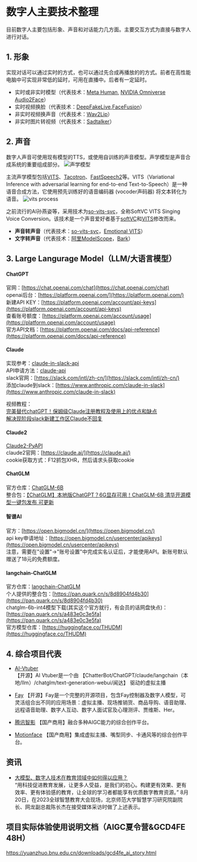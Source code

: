 # 数字人主要技术整理

目前数字人主要包括形象、声音和对话能力几方面。主要交互方式为直接与数字人进行对话。

## 1. 形象

实现对话可以通过实时的方式，也可以通过先合成再播放的的方式。前者在高性能电脑中可实现非常低的延时，可用在直播中。后者有一定延时。

- 实时或非实时模型（代表技术：[Meta Human](https://www.unrealengine.com/en-US/metahuman), [NVIDIA Omniverse Audio2Face](https://www.nvidia.com/en-us/omniverse/apps/audio2face/)）
- 实时视频换脸（代表技术：[DeepFakeLive](https://www.deepfakevfx.com/downloads/deepfacelive/),[FaceFusion](https://github.com/facefusion/facefusion)）
- 非实时视频换声音（代表技术：[Wav2Lip](https://github.com/Rudrabha/Wav2Lip)）
- 非实时图片转视频（代表技术：[Sadtalker](https://github.com/OpenTalker/SadTalker)）

## 2. 声音

数字人声音可使用现有模型的TTS，或使用自训练的声音模型。声学模型是声音合成系统的重要组成部分。
![声学模型](https://i0.hdslb.com/bfs/article/439a654b5efa2b623d5e6cbd68ac525665ad737b.png@1256w_240h_!web-article-pic.avif)

主流声学模型包括[VITS](https://github.com/jaywalnut310/vits)、[Tacotron](https://github.com/NVIDIA/DeepLearningExamples/tree/master/PyTorch/SpeechSynthesis/Tacotron2)、[FastSpeech2](https://github.com/ming024/FastSpeech2)等。VITS（Variational Inference with adversarial learning for end-to-end Text-to-Speech）是一种语音合成方法，它使用预先训练好的语音编码器 (vocoder声码器) 将文本转化为语音。
![vits process](https://i0.hdslb.com/bfs/article/6fb3acf043b2842d861066653a85fff84be95af7.png@1256w_726h_!web-article-pic.avif)

之前流行的AI孙燕姿等，采用技术为[so-vits-svc](https://github.com/svc-develop-team/so-vits-svc/tree/4.1-Stable)，全称SoftVC VITS Singing Voice Conversion。该技术是一个声音爱好者基于[softVC](https://github.com/bshall/soft-vc)和[VITS](https://github.com/jaywalnut310/vits)修改而来。

- **声音转声音**（代表技术：[so-vits-svc](https://github.com/svc-develop-team/so-vits-svc/tree/4.1-Stable)，[Emotional VITS](https://github.com/innnky/emotional-vits)）
- **文字转声音**（代表技术：[阿里ModelScope](https://modelscope.cn/my/overview)，[Bark](https://github.com/suno-ai/bark)）

## 3. Large Langurage Model（LLM/大语言模型）

#### ChatGPT
官网：[https://chat.openai.com/chat](https://chat.openai.com/chat)  
openai后台：[https://platform.openai.com/](https://platform.openai.com/)  
新建API KEY：[https://platform.openai.com/account/api-keys](https://platform.openai.com/account/api-keys)  
查看账号额度：[https://platform.openai.com/account/usage](https://platform.openai.com/account/usage)  
官方API文档：[https://platform.openai.com/docs/api-reference](https://platform.openai.com/docs/api-reference)  

#### Claude
实现参考：[claude-in-slack-api](https://github.com/yokonsan/claude-in-slack-api)  
API申请方法：[claude-api](https://github.com/bincooo/claude-api)  
slack官网：[https://slack.com/intl/zh-cn/](https://slack.com/intl/zh-cn/)  
添加claude到slack：[https://www.anthropic.com/claude-in-slack](https://www.anthropic.com/claude-in-slack)  

视频教程：  
[完美替代chatGPT！保姆级Claude注册教程及使用上的优点和缺点](https://www.bilibili.com/video/BV1PP41127mQ)  
[解决现阶段slack新建工作区Claude不回复](https://www.bilibili.com/video/BV17k4y1H7aa)  

#### Claude2
[Claude2-PyAPI](https://github.com/wwwzhouhui/Claude2-PyAPI)  
claude2官网：[https://claude.ai/](https://claude.ai/)  
cookie获取方式：F12抓包XHR，然后请求头获取cookie  

#### ChatGLM
官方仓库：[ChatGLM-6B](https://github.com/THUDM/ChatGLM-6B)  
整合包：[【ChatGLM】本地版ChatGPT？6G显存可用！ChatGLM-6B 清华开源模型一键包发布 可更新](https://www.bilibili.com/video/BV1E24y1u7Go)  

#### 智谱AI
官方：[https://open.bigmodel.cn/](https://open.bigmodel.cn/)  
api key申请地址：[https://open.bigmodel.cn/usercenter/apikeys](https://open.bigmodel.cn/usercenter/apikeys)  
注意，需要在"设置"->"账号设置"中完成实名认证后，才能使用API。新账号默认赠送了18元的免费额度。  

#### langchain-ChatGLM
官方仓库：[langchain-ChatGLM](https://github.com/chatchat-space/langchain-ChatGLM)  
个人提供的整合包：[https://pan.quark.cn/s/8d8904fd4b30](https://pan.quark.cn/s/8d8904fd4b30)  
chatglm-6b-int4模型下载(其实这个官方就行，有会员的话网盘快点)：[https://pan.quark.cn/s/a483e0c3e5fa](https://pan.quark.cn/s/a483e0c3e5fa)  
官方模型仓库：[https://huggingface.co/THUDM](https://huggingface.co/THUDM)  

## 4. 综合项目代表

- [AI-Vtuber](https://github.com/Ikaros-521/AI-Vtuber)  
【开源】AI Vtuber是一个由 【ChatterBot/ChatGPT/claude/langchain（本地/llm）/chatglm/text-generation-webui/闻达】 驱动的虚拟主播  

- [Fay](https://github.com/TheRamU/Fay)
【开源】Fay是一个完整的开源项目，包含Fay控制器及数字人模型，可灵活组合出不同的应用场景：虚拟主播、现场推销货、商品导购、语音助理、远程语音助理、数字人互动、数字人面试官及心理测评、贾维斯、Her。

- [腾讯智影](https://zenvideo.qq.com/)
【国产商用】融合多种AIGC能力的综合创作平台。

- [Motionface](https://motionface.cn/)
【国产商用】集成虚拟主播、嘴型同步、卡通风等的综合创作平台。

## 资讯

- [大模型、数字人技术在教育领域中如何得以应用？ ](https://learning.sohu.com/a/713671752_120619005)  
“用科技促进教育发展，让更多人受益，是我们的初心。构建更有效果、更有效率、更有体验感的教育，让全球的学习者都能享有优质数字教育资源。”
8月20日，在2023全球智慧教育大会现场，北京师范大学智慧学习研究院副院长、网龙副总裁陈长杰在接受媒体采访时做了上述表示。

## 项目实际体验使用说明文档（AIGC夏令营&GCD4FE 48H）

<https://yuanzhuo.bnu.edu.cn/downloads/gcd4fe_ai_story.html>
